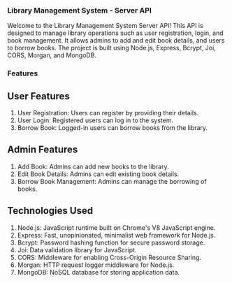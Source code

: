 ### Library Management System - Server API

Welcome to the Library Management System Server API! This API is designed to manage library operations such as user registration, login, and book management. It allows admins to add and edit book details, and users to borrow books. The project is built using Node.js, Express, Bcrypt, Joi, CORS, Morgan, and MongoDB.

### Features

## User Features

1. User Registration: Users can register by providing their details.
2. User Login: Registered users can log in to the system.
3. Borrow Book: Logged-in users can borrow books from the library.

## Admin Features

1. Add Book: Admins can add new books to the library.
2. Edit Book Details: Admins can edit existing book details.
3. Borrow Book Management: Admins can manage the borrowing of books.

## Technologies Used

1. Node.js: JavaScript runtime built on Chrome's V8 JavaScript engine.
2. Express: Fast, unopinionated, minimalist web framework for Node.js.
3. Bcrypt: Password hashing function for secure password storage.
4. Joi: Data validation library for JavaScript.
5. CORS: Middleware for enabling Cross-Origin Resource Sharing.
6. Morgan: HTTP request logger middleware for Node.js.
7. MongoDB: NoSQL database for storing application data.
